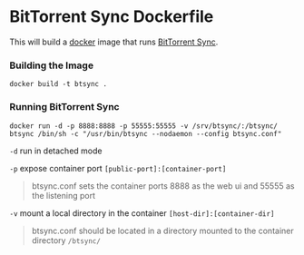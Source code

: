 BitTorrent Sync Dockerfile
==========================

This will build a [docker](http://www.docker.io/) image that runs [BitTorrent Sync](http://labs.bittorrent.com/experiments/sync.html).


### Building the Image ###

```
docker build -t btsync .
```


### Running BitTorrent Sync ###

```
docker run -d -p 8888:8888 -p 55555:55555 -v /srv/btsync/:/btsync/ btsync /bin/sh -c "/usr/bin/btsync --nodaemon --config btsync.conf"
```

`-d` run in detached mode

`-p` expose container port `[public-port]:[container-port]`
> btsync.conf sets the container ports 8888 as the web ui and 55555 as the listening port

`-v` mount a local directory in the container `[host-dir]:[container-dir]`
> btsync.conf should be located in a directory mounted to the container directory `/btsync/`
